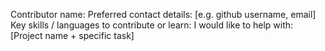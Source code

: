 Contributor name:
Preferred contact details: [e.g. github username, email]
Key skills / languages to contribute or learn:
I would like to help with: [Project name + specific task]

